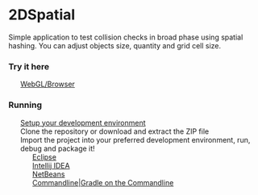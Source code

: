 <h1>
    <a id="user-content-libgdx-demo-cuboc" class="anchor" aria-hidden="true" href="#libgdx-demo-cuboc">
        <span class="octicon octicon-link"></span>
    </a>
    2DSpatial
</h1>

Simple application to test collision checks in broad phase using spatial hashing. You can adjust objects size, quantity and grid cell size.

<h3>
    <a id="user-content-try-it-here" class="anchor" aria-hidden="true" href="#try-it-here">
    <span class="octicon octicon-link"></span>
    </a>
    Try it here
</h3>

<ul class="task-list">
    <li>
        <a href="http://sasqoc.zz.mu/games/2DSpatial/">WebGL/Browser</a>
    </li>
</ul>


<h3>
<a id="user-content-running" class="anchor" aria-hidden="true" href="#running">
<span class="octicon octicon-link"></span>
</a>
Running
</h3>
<ul class="task-list">
<li>
<a href="https://github.com/libgdx/libgdx/wiki">Setup your development environment</a>
</li>
<li>Clone the repository or download and extract the ZIP file</li>
<li>
Import the project into your preferred development environment, run, debug and package it!
<ul class="task-list">
<li>
<a href="https://github.com/libgdx/libgdx/wiki/Gradle-and-Eclipse">Eclipse</a>
</li>
<li>
<a href="https://github.com/libgdx/libgdx/wiki/Gradle-and-Intellij-IDEA">Intellij IDEA</a>
</li>
<li>
<a href="https://github.com/libgdx/libgdx/wiki/Gradle-and-NetBeans">NetBeans</a>
</li>
<li>
<a href="https://github.com/libgdx/libgdx/wiki/Gradle-on-the-Commandline">Commandline|Gradle on the Commandline</a>
</li>
</ul>
</li>
</ul>
